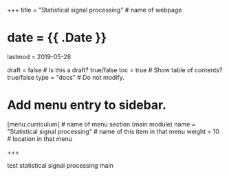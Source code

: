 +++
title = "Statistical signal processing"         # name of webpage

# date = {{ .Date }}
lastmod = 2019-05-28

draft = false  # Is this a draft? true/false
toc = true  # Show table of contents? true/false
type = "docs"  # Do not modify.

# Add menu entry to sidebar.
[menu.curriculum]                       # name of menu section (main module)
  name = "Statistical signal processing"        # name of this item in that menu
  weight = 10                           # location in that menu

+++

test statistical signal processing main
